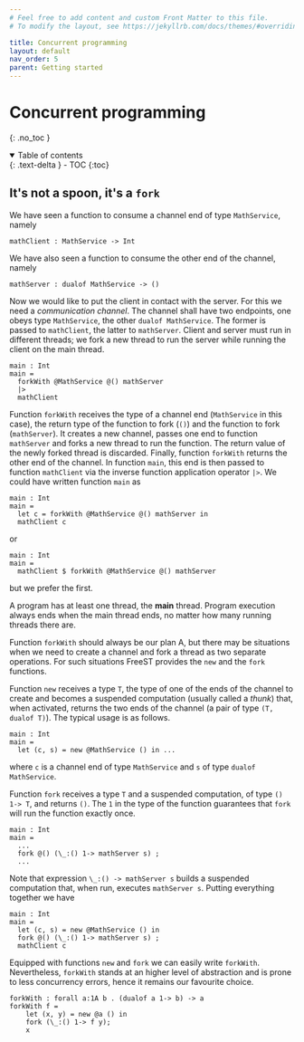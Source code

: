 ```yaml
---
# Feel free to add content and custom Front Matter to this file.
# To modify the layout, see https://jekyllrb.com/docs/themes/#overriding-theme-defaults

title: Concurrent programming
layout: default
nav_order: 5
parent: Getting started
---
```


# Concurrent programming
{: .no_toc }

<!-- TODO -->
<!-- some intro text here -->

<!-- collapsible TOC (check https://just-the-docs.github.io/just-the-docs/docs/navigation-structure/#top) -->
<details open markdown="block">
  <summary>
    Table of contents
  </summary>
  {: .text-delta }
- TOC
{:toc}
</details>

<!-- TODO -->
<!-- intro to parallel programming in FreeST -->
<!-- parallel programming is an important subject in FreeST -->

## It's not a spoon, it's a `fork`

We have seen a function to consume a channel end of type `MathService`, namely
```freest
mathClient : MathService -> Int
```
We have also seen a function to consume the other end of the channel, namely
```freest
mathServer : dualof MathService -> ()
```
Now we would like to put the client in contact with the server. For this we need a *communication channel*. The channel shall have two endpoints, one obeys type `MathService`, the other `dualof MathService`. The former is passed to `mathClient`, the latter to `mathServer`.
Client and server must run in different threads; we fork a new thread to run the server while running the client on the main thread.
```freest
main : Int
main =
  forkWith @MathService @() mathServer
  |>
  mathClient
```
Function `forkWith` receives the type of a channel end (`MathService` in this case), the return type of the function to fork (`()`) and the function to fork (`mathServer`). It creates a new channel, passes one end to function `mathServer` and forks a new thread to run the function. The return value of the newly forked thread is discarded. Finally, function `forkWith` returns the other end of the channel. In function `main`, this end is then passed to function `mathClient` via the inverse function application operator `|>`. We could have written function `main` as
```freest
main : Int
main =
  let c = forkWith @MathService @() mathServer in
  mathClient c
```
or
```freest
main : Int
main =
  mathClient $ forkWith @MathService @() mathServer
```
but we prefer the first.

A program has at least one thread, the **main** thread. Program execution always ends when the main thread ends, no matter how many running threads  there are.

Function `forkWith` should always be our plan A, but there may be situations when we need to create a channel and fork a thread as two separate operations. For such situations FreeST provides the `new` and the `fork` functions.

Function `new` receives a type `T`, the type of one of the ends of the channel to create and becomes a suspended computation (usually called a *thunk*) that, when activated, returns the two ends of the channel (a pair of type `(T, dualof T)`). The typical usage is as follows.
```freest
main : Int
main =
  let (c, s) = new @MathService () in ...
```
where `c` is a channel end of type `MathService` and `s` of type `dualof MathService`.

Function `fork` receives a type `T` and a suspended computation, of type `() 1-> T`, and returns `()`.  The `1` in the type of the function guarantees that `fork` will run the function exactly once.
```freest
main : Int
main =
  ...
  fork @() (\_:() 1-> mathServer s) ;
  ...
```

Note that expression `\_:() -> mathServer s` builds a suspended computation that, when run, executes `mathServer s`. Putting everything together we have
```freest
main : Int
main =
  let (c, s) = new @MathService () in
  fork @() (\_:() 1-> mathServer s) ;
  mathClient c
```

Equipped with functions `new` and `fork` we can easily write `forkWith`. Nevertheless, `forkWith` stands at an higher level of abstraction and is prone to less concurrency errors, hence it remains our favourite choice.

```
forkWith : forall a:1A b . (dualof a 1-> b) -> a
forkWith f =
    let (x, y) = new @a () in
    fork (\_:() 1-> f y);
    x
```
<!-- TODO explain that fork accepts a linear thunk -->

<!-- As a language dedicated to communication and concurrency, FreeST provides the `fork` function to execute code in parallel, i.e., in another thread.

```freest
fork : forall a:*T . (() 1-> a) -> ()
```
A value of type `() 1-> a`, usually called a *thunk*, represents a suspended computation. If `f` is a suspended computation, then `f ()` runs the computation. This is exactly how `fork` behaves: runs the computation in a separate thread and discards the result. The `1` in the type of the function guarantees that `fork` will run the function exactly once. -->
